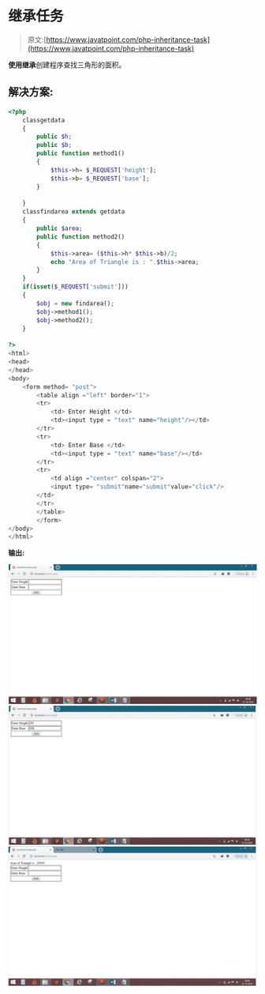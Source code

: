 # 继承任务

> 原文:[https://www.javatpoint.com/php-inheritance-task](https://www.javatpoint.com/php-inheritance-task)

**使用继承**创建程序查找三角形的面积。

## 解决方案:

```php
<?php
	classgetdata
	{
		public $h;
		public $b;
		public function method1()
		{
			$this->h= $_REQUEST['height'];
			$this->b= $_REQUEST['base'];
		}

	}
	classfindarea extends getdata
	{
		public $area;
		public function method2()
		{
			$this->area= ($this->h* $this->b)/2;
			echo "Area of Triangle is : ".$this->area;
		}
	}
	if(isset($_REQUEST['submit']))
	{
		$obj = new findarea();
		$obj->method1();
		$obj->method2();
	}

?>
<html>
<head>
</head>
<body>
	<form method= "post">
		<table align ="left" border="1">
		<tr>
			<td> Enter Height </td>
			<td><input type = "text" name="height"/></td>
		</tr>
		<tr>
			<td> Enter Base </td>
			<td><input type = "text" name="base"/></td>
		</tr>
		<tr>
			<td align ="center" colspan="2">
			<input type= "submit"name="submit"value="click"/>
		</td>
		</tr>
		</table>
		</form>
</body>
</html>

```

**输出:**

![Inheritance Task](img/1b8f21197c451384d4870a5f7f9d0abd.png) ![Inheritance Task](img/423149696cfee8706e0442bbd37546e5.png) ![Inheritance Task](img/97491293ba50a1e38f44979ef86dd55b.png)